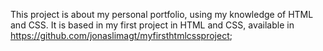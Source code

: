 This project is about my personal portfolio, using my knowledge of HTML and CSS. It is based in my first project in HTML and CSS, available in https://github.com/jonaslimagt/myfirsthtmlcssproject;